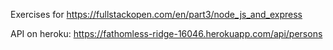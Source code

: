 Exercises for https://fullstackopen.com/en/part3/node_js_and_express

API on heroku: https://fathomless-ridge-16046.herokuapp.com/api/persons
